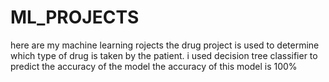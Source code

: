 # ML_PROJECTS
here are my machine learning rojects
the drug project is used to determine which type of drug is taken by the patient.
i used decision tree classifier to predict the accuracy of the model
the accuracy of this model is 100% 
